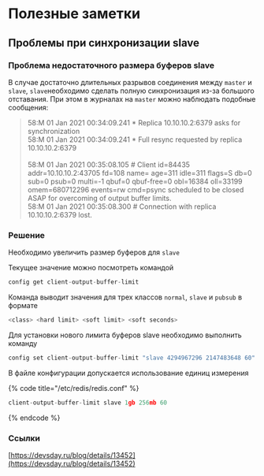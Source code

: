 # Полезные заметки

## Проблемы при синхронизации slave

### Проблема недостаточного размера буферов slave

В случае достаточно длительных разрывов соединения между `master` и `slave`, `slave`необходимо сделать полную синхронизация из-за большого отставания. При этом в журналах на `master` можно наблюдать подобные сообщения:

> 58:M 01 Jan 2021 00:34:09.241 \* Replica 10.10.10.2:6379 asks for synchronization\
> 58:M 01 Jan 2021 00:34:09.241 \* Full resync requested by replica 10.10.10.2:6379\
> \
> 58:M 01 Jan 2021 00:35:08.105 # Client id=84435 addr=10.10.10.2:43705 fd=108 name= age=311 idle=311 flags=S db=0 sub=0 psub=0 multi=-1 qbuf=0 qbuf-free=0 obl=16384 oll=33199 omem=680712296 events=rw cmd=psync scheduled to be closed ASAP for overcoming of output buffer limits.\
> 58:M 01 Jan 2021 00:35:08.300 # Connection with replica 10.10.10.2:6379 lost.

### Решение

Необходимо увеличить размер буферов для `slave`

Текущее значение можно посмотреть командой

```c
config get client-output-buffer-limit
```

Команда выводит значения для трех классов `normal`, `slave` и `pubsub` в формате

```c
<class> <hard limit> <soft limit> <soft seconds>
```

Для установки нового лимита буферов slave необходимо выполнить команду

```c
config set client-output-buffer-limit "slave 4294967296 2147483648 60"
```

В файле конфигурации допускается использование единиц измерения

{% code title="/etc/redis/redis.conf" %}
```c
client-output-buffer-limit slave 1gb 256mb 60
```
{% endcode %}

### Ссылки

[https://devsday.ru/blog/details/13452](https://devsday.ru/blog/details/13452)
